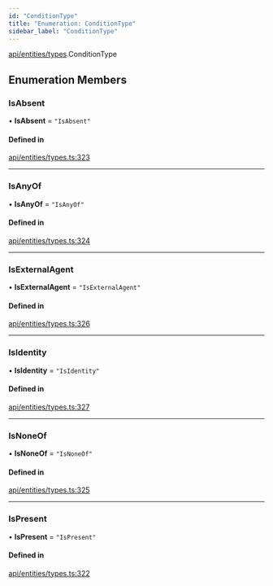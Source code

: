 ```yaml
---
id: "ConditionType"
title: "Enumeration: ConditionType"
sidebar_label: "ConditionType"
---
```


[api/entities/types](../../../../../modules/API/Entities/Types/Types.md).ConditionType

## Enumeration Members

### IsAbsent

• **IsAbsent** = ``"IsAbsent"``

#### Defined in

[api/entities/types.ts:323](https://github.com/PolymeshAssociation/polymesh-sdk/blob/88db4a911/src/api/entities/types.ts#L323)

___

### IsAnyOf

• **IsAnyOf** = ``"IsAnyOf"``

#### Defined in

[api/entities/types.ts:324](https://github.com/PolymeshAssociation/polymesh-sdk/blob/88db4a911/src/api/entities/types.ts#L324)

___

### IsExternalAgent

• **IsExternalAgent** = ``"IsExternalAgent"``

#### Defined in

[api/entities/types.ts:326](https://github.com/PolymeshAssociation/polymesh-sdk/blob/88db4a911/src/api/entities/types.ts#L326)

___

### IsIdentity

• **IsIdentity** = ``"IsIdentity"``

#### Defined in

[api/entities/types.ts:327](https://github.com/PolymeshAssociation/polymesh-sdk/blob/88db4a911/src/api/entities/types.ts#L327)

___

### IsNoneOf

• **IsNoneOf** = ``"IsNoneOf"``

#### Defined in

[api/entities/types.ts:325](https://github.com/PolymeshAssociation/polymesh-sdk/blob/88db4a911/src/api/entities/types.ts#L325)

___

### IsPresent

• **IsPresent** = ``"IsPresent"``

#### Defined in

[api/entities/types.ts:322](https://github.com/PolymeshAssociation/polymesh-sdk/blob/88db4a911/src/api/entities/types.ts#L322)
